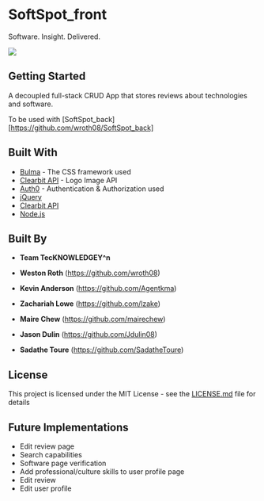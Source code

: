 # SoftSpot_front
Software. Insight. Delivered.

![](https://github.com/mairechew/SoftSpot_front/blob/master/softspot.gif)

## Getting Started
A decoupled full-stack CRUD App that stores reviews about technologies and software.

To be used with [SoftSpot_back][https://github.com/wroth08/SoftSpot_back]

## Built With

* [Bulma](http://bulma.io) - The CSS framework used
* [Clearbit API](https://clearbit.com/docs) - Logo Image API
* [Auth0](https://auth0.com/) - Authentication & Authorization used
* [jQuery](https://jquery.com/)
* [Clearbit API](https://clearbit.com/docs)
* [Node.js](https://nodejs.org/en/)


## Built By
* **Team TecKNOWLEDGEY^n**

* **Weston Roth** (https://github.com/wroth08)
* **Kevin Anderson** (https://github.com/Agentkma)
* **Zachariah Lowe** (https://github.com/lzake)
* **Maire Chew** (https://github.com/mairechew)
* **Jason Dulin** (https://github.com/Jdulin08)
* **Sadathe Toure** (https://github.com/SadatheToure)

## License
This project is licensed under the MIT License - see the [LICENSE.md](LICENSE.md) file for details

## Future Implementations

* Edit review page
* Search capabilities
* Software page verification
* Add professional/culture skills to user profile page
* Edit review
* Edit user profile
